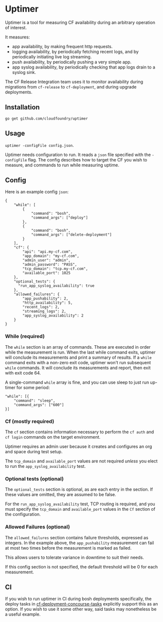 # Uptimer
Uptimer is a tool for measuring CF availability
during an arbitrary operation of interest.

It measures:
- app availability,
  by making frequent http requests.
- logging availability,
  by periodically fetching recent logs,
  and by periodically initiating live log streaming.
- push availability,
  by periodically pushing a very simple app.
- app syslog availability,
  by periodically checking that app logs
  drain to a syslog sink.

The CF Release Integration team uses it
to monitor availability during migrations
from `cf-release` to `cf-deployment`,
and during upgrade deployments.

## Installation

```
go get github.com/cloudfoundry/uptimer
```

## Usage
`uptimer -configFile config.json`.

Uptimer needs configuration to run.
It reads a `json` file
specified with the `-configFile` flag.
The config describes how to target the CF you wish to measure,
and commands to run while measuring uptime.

## Config
Here is an example config `json`:
```
{
    "while": [
        {
            "command": "bosh",
            "command_args": ["deploy"]
        },
        {
            "command": "bosh",
            "command_args": ["delete-deployment"]
        }
    ],
    "cf": {
        "api": "api.my-cf.com",
        "app_domain": "my-cf.com",
        "admin_user": "admin",
        "admin_password": "PASS",
        "tcp_domain": "tcp.my-cf.com",
        "available_port": 1025
    },
    "optional_tests": {
      "run_app_syslog_availability": true
    },
    "allowed_failures": {
        "app_pushability": 2,
        "http_availability": 5,
        "recent_logs": 2,
        "streaming_logs": 2,
        "app_syslog_availability": 2
    }
}
```
### While (required)
The `while` section is an array of commands.
These are executed in order while the measurement is run.
When the last while command exits,
uptimer will conclude its measurements
and print a summary of results.
If a `while` command exits with a non-zero exit code,
uptimer won't run subsequent `while` commands.
It will conclude its measurements and report,
then exit with exit code 64.

A single-command `while` array is fine,
and you can use sleep
to just run up-timer for some period:
```
"while": [{
    "command": "sleep",
    "command_args": ["600"]
}]
```

### Cf (mostly required)
The `cf` section contains information necessary
to perform the `cf auth` and `cf login` commands
on the target environment.

Uptimer requires an admin user
because it creates and configures an org and space
during test setup.

The `tcp_domain` and `available_port` values
are not required
_unless_ you elect to run the `app_syslog_availability` test.

### Optional tests (optional)
The `optional_tests` section is optional,
as are each entry in the section.
If these values are omitted,
they are assumed to be false.

For the `run_app_syslog_availability` test,
TCP routing is required,
and you must specify
the `tcp_domain` and `available_port` values
in the `Cf` section of the configuration.

### Allowed Failures (optional)
The `allowed_failures` section contains failure thresholds,
expressed as integers.
In the example above, the `app_pushability` measurement
can fail at most two times before
the measurement is marked as failed.

This allows users to tolerate variance in downtime
to suit their needs.

If this config section is not specified,
the default threshold will be 0
for each measurement.

## CI
If you wish to run uptimer in CI
during bosh deployments specifically,
the deploy tasks in [cf-deployment-concourse-tasks](https://github.com/cloudfoundry/cf-deployment-concourse-tasks)
explicitly support this as an option.
If you wish to use it some other way,
said tasks may nonetheless be a useful example.
